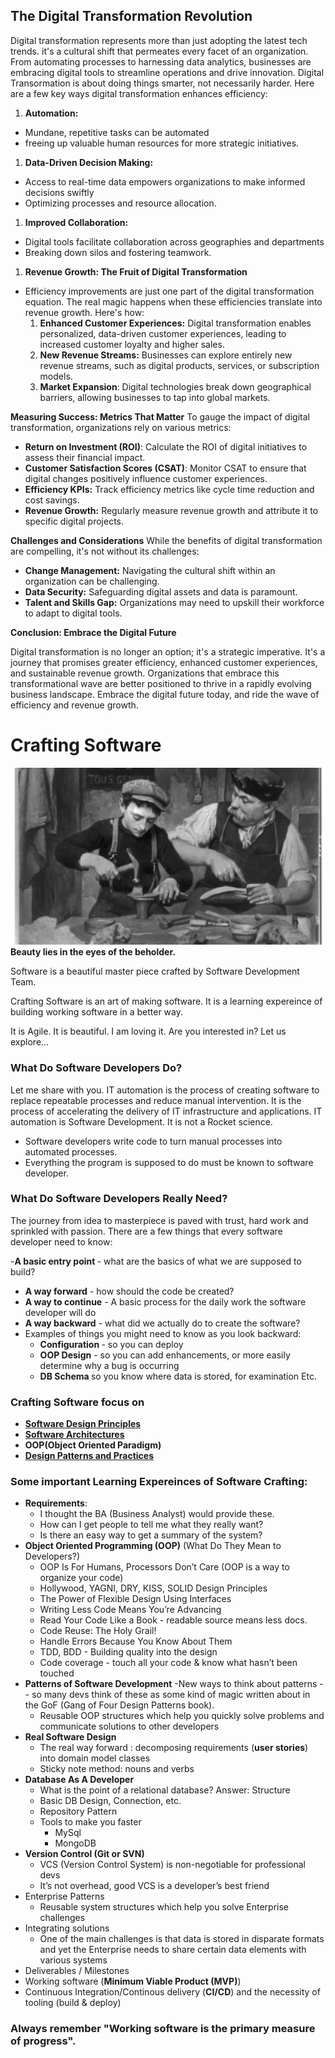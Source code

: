 ## The Digital Transformation Revolution
Digital transformation represents more than just adopting the latest tech trends. it's a cultural shift that permeates every facet of an organization. From automating processes to harnessing data analytics, businesses are embracing digital tools to streamline operations and drive innovation.
Digital Transormation is about doing things smarter, not necessarily harder. 
Here are a few key ways digital transformation enhances efficiency:

1. <b>Automation:</b> 
  - Mundane, repetitive tasks can be automated
  - freeing up valuable human resources for more strategic initiatives.
1. <b>Data-Driven Decision Making:</b> 
  - Access to real-time data empowers organizations to make informed decisions swiftly
  - Optimizing processes and resource allocation.
1. <b>Improved Collaboration:</b> 
  - Digital tools facilitate collaboration across geographies and departments
  - Breaking down silos and fostering teamwork.

1. <b>Revenue Growth: The Fruit of Digital Transformation</b>
  - Efficiency improvements are just one part of the digital transformation equation. 
   The real magic happens when these efficiencies translate into revenue growth. 
   Here's how:
    1. <b>Enhanced Customer Experiences:</b> Digital transformation enables personalized, data-driven customer experiences, leading to increased customer loyalty and higher sales.
    1. <b>New Revenue Streams:</b> Businesses can explore entirely new revenue streams, such as digital products, services, or subscription models.
    1. <b> Market Expansion</b>: Digital technologies break down geographical barriers, allowing businesses to tap into global markets.

<b>Measuring Success: Metrics That Matter</b> To gauge the impact of digital transformation, organizations rely on various metrics:

- <b>Return on Investment (ROI)</b>: Calculate the ROI of digital initiatives to assess their financial impact.
- <b>Customer Satisfaction Scores (CSAT)</b>: Monitor CSAT to ensure that digital changes positively influence customer experiences.
- <b>Efficiency KPIs:</b> Track efficiency metrics like cycle time reduction and cost savings.
- <b>Revenue Growth:</b> Regularly measure revenue growth and attribute it to specific digital projects.

<b>Challenges and Considerations</b> While the benefits of digital transformation are compelling, it's not without its challenges:

- <b>Change Management:</b> Navigating the cultural shift within an organization can be challenging.
- <b>Data Security:</b> Safeguarding digital assets and data is paramount.
- <b>Talent and Skills Gap:</b> Organizations may need to upskill their workforce to adapt to digital tools.

<b>Conclusion: Embrace the Digital Future</b>
<p>Digital transformation is no longer an option; it's a strategic imperative. It's a journey that promises greater efficiency, enhanced customer experiences, and sustainable revenue growth. Organizations that embrace this transformational wave are better positioned to thrive in a rapidly evolving business landscape. Embrace the digital future today, and ride the wave of efficiency and revenue growth.</b>

# Crafting Software
<img src="/Images/learning.png">
<b>Beauty lies in the eyes of the beholder.</b> <br/>
<p>Software is a beautiful master piece crafted by Software Development Team.</p>
<p>Crafting Software is an art of making software. It is a learning expereince of building working software in a better way.  
<p>It is Agile. 
It is beautiful.
I am loving it.
Are you interested in? 
Let us explore...
</p>

### What Do Software Developers Do?
Let me share with you. IT automation is the process of creating software to replace repeatable processes and reduce manual intervention. It is the process of accelerating the delivery of IT infrastructure and applications. IT automation is Software Development. It is not a Rocket science. 
- Software developers write code to turn manual processes into automated processes.
- Everything the program is supposed to do must be known to software developer.

### What Do Software Developers Really Need?
The journey from idea to masterpiece is paved with trust, hard work and sprinkled with passion. There are a few things that every software developer need to know:

-<b>A basic entry point </b>- what are the basics of what we are supposed to build?
- <b>A way forward</b> - how should the code be created?
- <b> A way to continue</b> - A basic process for the daily work the software developer will do
- <b>A way backward</b> - what did we actually do to create the software?
- Examples of things you might need to know as you look backward:
    - <b>Configuration </b>- so you can deploy
    - <b>OOP Design</b> - so you can add enhancements, or more easily determine why a bug is occurring
    - <b>DB Schema </b> so you know where data is stored, for examination
Etc.

### Crafting Software  focus on
- <b><a href="https://github.com/RaviTambade/SDM/blob/main/softwaredesignPriniciples.md">Software Design Principles </a></b>
- <b><a href="https://github.com/RaviTambade/SDM/blob/main/softwarearchitecture.md">Software Architectures</a></b>
- <b>OOP(Object Oriented Paradigm)</b>
- <b> <a href="https://github.com/RaviTambade/Craftsmanship/tree/main/DesignPatterns">Design Patterns and Practices</a></b>

### Some important Learning Expereinces of Software Crafting:
- <b>Requirements</b>: 
  - I thought the BA (Business Analyst) would provide these.
  - How can I get people to tell me what they really want?
  - Is there an easy way to get a summary of the system?
- <b>Object Oriented Programming (OOP)</b> (What Do They Mean to Developers?)
  - OOP Is For Humans, Processors Don’t Care (OOP is a way to organize your code)
  - Hollywood, YAGNI, DRY, KISS, SOLID Design Principles
  - The Power of Flexible Design Using Interfaces
  - Writing Less Code Means You’re Advancing
  - Read Your Code Like a Book - readable source means less docs.
  - Code Reuse: The Holy Grail!
  - Handle Errors Because You Know About Them
  - TDD, BDD - Building quality into the design
  - Code coverage - touch all your code & know what hasn’t been touched
- <b>Patterns of Software Development</b>
  -New ways to think about patterns -- so many devs think of these as some kind of magic written about in the GoF (Gang of Four Design Patterns book).
  - Reusable OOP structures which help you quickly solve problems and communicate solutions to other developers
- <b>Real Software Design</b>
  - The real way forward : decomposing requirements (<b>user stories</b>) into domain model classes
  - Sticky note method: nouns and verbs
- <b>Database As A Developer</b>
  - What is the point of a relational database? Answer: Structure
  - Basic DB Design, Connection, etc.
  - Repository Pattern
  - Tools to make you faster
    - MySql
    - MongoDB
- <b>Version Control (Git or SVN)</b>
    - VCS (Version Control System) is non-negotiable for professional devs 
    - It’s not overhead, good VCS is a developer’s best friend
- Enterprise Patterns
    - Reusable system structures which help you solve Enterprise challenges
- Integrating solutions 
    - One of the main challenges is that data is stored in disparate formats and yet the Enterprise needs to share certain data elements with various systems
- Deliverables / Milestones
- Working software (<b>Minimum Viable Product (MVP)</b>)
- Continuous Integration/Continous delivery (<b>CI/CD</b>) and the necessity of tooling (build & deploy)
 

### Always remember "Working software is the primary measure of progress".